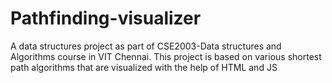 # Pathfinding-visualizer
A data structures project as part of CSE2003-Data structures and Algorithms course in VIT Chennai. This project is based on various shortest path algorithms that are visualized with the help of HTML and JS
